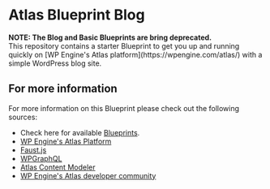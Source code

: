 # Atlas Blueprint Blog

<strong>
    NOTE: The Blog and Basic Blueprints are bring deprecated.
</strong>

<br>
This repository contains a starter Blueprint to get you up and running quickly on [WP Engine's Atlas platform](https://wpengine.com/atlas/) with a simple WordPress blog site.

## For more information

For more information on this Blueprint please check out the following sources:

- Check here for available [Blueprints](https://my.wpengine.com/atlas#/create/blueprint).
- [WP Engine's Atlas Platform](https://wpengine.com/atlas/)
- [Faust.js](https://faustjs.org)
- [WPGraphQL](https://www.wpgraphql.com)
- [Atlas Content Modeler](https://wordpress.org/plugins/atlas-content-modeler/)
- [WP Engine's Atlas developer community](https://developers.wpengine.com)
